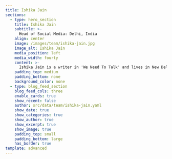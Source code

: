 ```yaml
---
title: Ishika Jain
sections:
  - type: hero_section
    title: Ishika Jain
    subtitle: >-
      Head of Social Media: Delhi, India
    align: center
    image: /images/team/ishika-jain.jpg
    image_alt: Ishika Jain
    media_position: left
    media_width: fourty
    content: >-
      Ishika Jain is a writer in 'We Need To Talk' and lives in New Delhi, India. She is 17 years old and is in her senior year of High School. She was always fascinated by activism based journalism and is constantly looking for ways to make a difference to the society . Outside of this newspaper, Ishika is a science learner, a trained Kathak dancer and is currently learning coding . In her free time, Ishika enjoys dancing, watching movies, and reading blogs . She thinks 'We Need To Talk' is a great initiative by students and provides a significant medium to put forward the opinions/views of the youth.
    padding_top: medium
    padding_bottom: none
    background_color: none
  - type: blog_feed_section
    blog_feed_cols: three
    enable_cards: true
    show_recent: false
    author: src/data/team/ishika-jain.yaml
    show_date: true
    show_categories: true
    show_author: true
    show_excerpt: true
    show_image: true
    padding_top: small
    padding_bottom: large
    has_border: true
template: advanced
---
```

